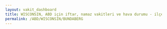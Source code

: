 ```yaml
---
layout: vakit_dashboard
title: WISCONSIN, ABD için iftar, namaz vakitleri ve hava durumu - ilçe/eyalet seç
permalink: /ABD/WISCONSIN/BUNDABERG
---
```


<script type="text/javascript">
  var GLOBAL_COUNTRY = 'ABD';
  var GLOBAL_CITY = 'WISCONSIN';
  var GLOBAL_STATE = 'BUNDABERG';
  var lat = 72;
  var lon = 21;
</script>
